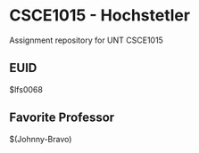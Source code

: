 # CSCE1015 - Hochstetler
Assignment repository for UNT CSCE1015
## EUID
$lfs0068
## Favorite Professor
$(Johnny-Bravo)
